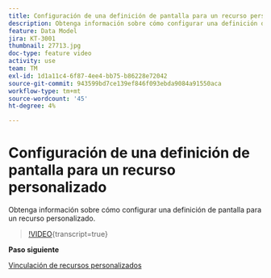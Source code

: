 ```yaml
---
title: Configuración de una definición de pantalla para un recurso personalizado
description: Obtenga información sobre cómo configurar una definición de pantalla para un recurso personalizado.
feature: Data Model
jira: KT-3001
thumbnail: 27713.jpg
doc-type: feature video
activity: use
team: TM
exl-id: 1d1a11c4-6f87-4ee4-bb75-b86228e72042
source-git-commit: 943599bd7ce139ef846f093ebda9084a91550aca
workflow-type: tm+mt
source-wordcount: '45'
ht-degree: 4%

---
```


# Configuración de una definición de pantalla para un recurso personalizado

Obtenga información sobre cómo configurar una definición de pantalla para un recurso personalizado.

>[!VIDEO](https://video.tv.adobe.com/v/27713?learn=on){transcript=true}

**Paso siguiente**

[Vinculación de recursos personalizados](./linking-custom-resources.md)
